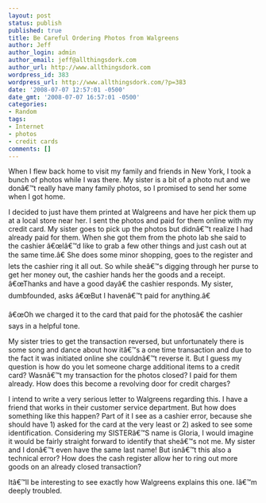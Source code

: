 ```yaml
---
layout: post
status: publish
published: true
title: Be Careful Ordering Photos from Walgreens
author: Jeff
author_login: admin
author_email: jeff@allthingsdork.com
author_url: http://www.allthingsdork.com
wordpress_id: 383
wordpress_url: http://www.allthingsdork.com/?p=383
date: '2008-07-07 12:57:01 -0500'
date_gmt: '2008-07-07 16:57:01 -0500'
categories:
- Random
tags:
- Internet
- photos
- credit cards
comments: []
---
```

<p class="MsoNormal">When I flew back home to visit my family and friends in New York, I took a bunch of photos while I was there. My sister is a bit of a photo nut and we don&acirc;&euro;&trade;t really have many family photos, so I promised to send her some when I got home.</p></p>
<p class="MsoNormal"></p></p>
<p class="MsoNormal">I decided to just have them printed at Walgreens and have her pick them up at a local store near her. <span> </span>I sent the photos and paid for them online with my credit card. My sister goes to pick up the photos but didn&acirc;&euro;&trade;t realize I had already paid for them. <span> </span>When she got them from the photo lab she said to the cashier &acirc;&euro;&oelig;I&acirc;&euro;&trade;d like to grab a few other things and just cash out at the same time.&acirc;&euro;<span> </span>She does some minor shopping, goes to the register and lets the cashier ring it all out. <span> </span>So while she&acirc;&euro;&trade;s digging through her purse to get her money out, the cashier hands her the goods and a receipt. &acirc;&euro;&oelig;Thanks and have a good day&acirc;&euro; the cashier responds. My sister, dumbfounded, asks &acirc;&euro;&oelig;But I haven&acirc;&euro;&trade;t paid for anything.&acirc;&euro;</p></p>
<p class="MsoNormal"></p></p>
<p class="MsoNormal">&acirc;&euro;&oelig;Oh we charged it to the card that paid for the photos&acirc;&euro; the cashier says in a helpful tone.</p></p>
<p class="MsoNormal"></p></p>
<p class="MsoNormal">My sister tries to get the transaction reversed, but unfortunately there is some song and dance about how it&acirc;&euro;&trade;s a one time transaction and due to the fact it was initiated online she couldn&acirc;&euro;&trade;t reverse it. But I guess my question is how do you let someone charge additional items to a credit card? Wasn&acirc;&euro;&trade;t my transaction for the photos closed? I paid for them already. How does this become a revolving door for credit charges?</p></p>
<p class="MsoNormal"></p></p>
<p class="MsoNormal">I intend to write a very serious letter to Walgreens regarding this. I have a friend that works in their customer service department. But how does something like this happen? Part of it I see as a cashier error, because she should have 1) asked for the card at the very least or 2) asked to see some identification. Considering my SISTER&acirc;&euro;&trade;S name is Gloria, I would imagine it would be fairly straight forward to identify that she&acirc;&euro;&trade;s not me. My sister and I don&acirc;&euro;&trade;t even have the same last name! But isn&acirc;&euro;&trade;t this also a technical error? How does the cash register allow her to ring out more goods on an already closed transaction?</p></p>
<p class="MsoNormal"></p></p>
<p class="MsoNormal">It&acirc;&euro;&trade;ll be interesting to see exactly how Walgreens explains this one. I&acirc;&euro;&trade;m deeply troubled.</p></p>
